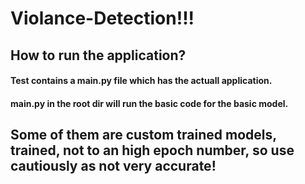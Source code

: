 # Violance-Detection!!!
## How to run the application?
#### **Test** contains a **main.py** file which has the actuall application.
#### main.py in the root dir will run the basic code for the basic model.

## Some of them are custom trained models, **trained, not to an high epoch number, so use cautiously as not very accurate!**